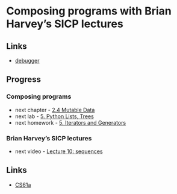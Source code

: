 # Composing programs with Brian Harvey’s SICP lectures

## Links

- [debugger](https://pythontutor.com/composingprograms.html)

## Progress

### Composing programs

- next chapter - [2.4 Mutable Data](https://composingprograms.com/pages/24-mutable-data.html)
- next lab - [5. Python Lists, Trees](https://inst.eecs.berkeley.edu/~cs61a/fa21/lab/lab05)
- next homework - [5. Iterators and Generators](https://inst.eecs.berkeley.edu/~cs61a/fa21/hw/hw05)

### Brian Harvey’s SICP lectures
-	next video - [Lecture 10: sequences](https://archive.org/details/ucberkeley_webcast__qGeRWplPgc)

## Links

- [CS61a](https://cs61a.org/)

